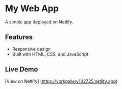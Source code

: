 # My Web App
A simple app deployed on Netlify.

## Features
- Responsive design
- Built with HTML, CSS, and JavaScript

## Live Demo
[View on Netlify] (https://yorkgallery102725.netlify.app)
